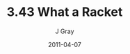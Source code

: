 ---
title: '3.43 What a Racket'
alt: 'Mysteries of the Arcana'
date: '2011-04-07'
author: 'J Gray'
artist: 'Sarrah'
chapter: '3 Two by Two'
filler: false
---